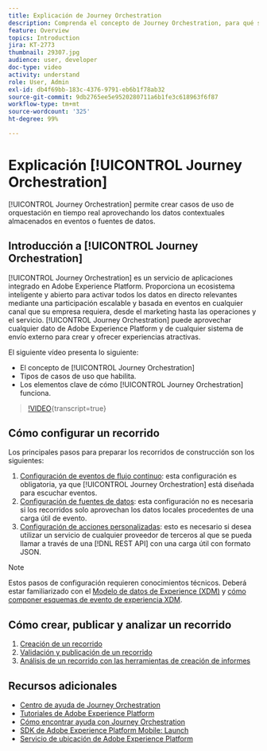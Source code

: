 ```yaml
---
title: Explicación de Journey Orchestration
description: Comprenda el concepto de Journey Orchestration, para qué se puede usar y los elementos clave de su funcionamiento.
feature: Overview
topics: Introduction
jira: KT-2773
thumbnail: 29307.jpg
audience: user, developer
doc-type: video
activity: understand
role: User, Admin
exl-id: db4f69bb-183c-4376-9791-eb6b1f78ab32
source-git-commit: 9db2765ee5e9520280711a6b1fe3c618963f6f87
workflow-type: tm+mt
source-wordcount: '325'
ht-degree: 99%

---
```


# Explicación [!UICONTROL Journey Orchestration]

[!UICONTROL Journey Orchestration] permite crear casos de uso de orquestación en tiempo real aprovechando los datos contextuales almacenados en eventos o fuentes de datos.

## Introducción a [!UICONTROL Journey Orchestration]

[!UICONTROL Journey Orchestration] es un servicio de aplicaciones integrado en Adobe Experience Platform. Proporciona un ecosistema inteligente y abierto para activar todos los datos en directo relevantes mediante una participación escalable y basada en eventos en cualquier canal que su empresa requiera, desde el marketing hasta las operaciones y el servicio. [!UICONTROL Journey Orchestration] puede aprovechar cualquier dato de Adobe Experience Platform y de cualquier sistema de envío externo para crear y ofrecer experiencias atractivas.

El siguiente vídeo presenta lo siguiente:

* El concepto de [!UICONTROL Journey Orchestration]
* Tipos de casos de uso que habilita.
* Los elementos clave de cómo [!UICONTROL Journey Orchestration] funciona.

>[!VIDEO](https://video.tv.adobe.com/v/29307?learn=on){transcript=true}

## Cómo configurar un recorrido

Los principales pasos para preparar los recorridos de construcción son los siguientes:

1. [Configuración de eventos de flujo continuo](/help/configuring-journey-orchestration/configure-streaming-events.md): esta configuración es obligatoria, ya que [!UICONTROL Journey Orchestration] está diseñada para escuchar eventos.
1. [Configuración de fuentes de datos](/help/configuring-journey-orchestration/configure-data-sources.md): esta configuración no es necesaria si los recorridos solo aprovechan los datos locales procedentes de una carga útil de evento.
1. [Configuración de acciones personalizadas](/help/configuring-journey-orchestration/configure-actions.md): esto es necesario si desea utilizar un servicio de cualquier proveedor de terceros al que se pueda llamar a través de una [!DNL REST API] con una carga útil con formato JSON.

>[!NOTE]
>
>Estos pasos de configuración requieren conocimientos técnicos. Deberá estar familiarizado con el [Modelo de datos de Experience (XDM)](https://experienceleague.adobe.com/docs/platform-learn/tutorials/schemas/schemas-and-experience-data-model.html?lang=es) y [cómo componer esquemas de evento de experiencia XDM](https://experienceleague.adobe.com/docs/platform-learn/tutorials/schemas/create-schemas.html?lang=es).

## Cómo crear, publicar y analizar un recorrido

1. [Creación de un recorrido](/help/building-a-journey/creating-a-journey.md)
1. [Validación y publicación de un recorrido](/help/validate-and-publish-a-journey.md)
1. [Análisis de un recorrido con las herramientas de creación de informes](/help/analyze-a-journey-via-reporting-tools.md)

## Recursos adicionales

* [Centro de ayuda de Journey Orchestration](https://experienceleague.adobe.com/docs/journeys/using/journey-orchestration-home.html?lang=es)
* [Tutoriales de Adobe Experience Platform](https://experienceleague.adobe.com/docs/platform-learn/tutorials/overview.html?lang=es)
* [Cómo encontrar ayuda con Journey Orchestration](/help/understanding-journey-orchestration.md)
* [SDK de Adobe Experience Platform Mobile: Launch](https://experienceleague.adobe.com/docs/platform-learn/data-collection/mobile-sdk/overview.html?lang=es)
* [Servicio de ubicación de Adobe Experience Platform](https://experienceleague.adobe.com/docs/places/using/home.html?lang=es)
